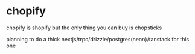 # chopify

chopify is shopify but the only thing you can buy is chopsticks

planning to do a thick nextjs/trpc/drizzle/postgres(neon)/tanstack for this one
